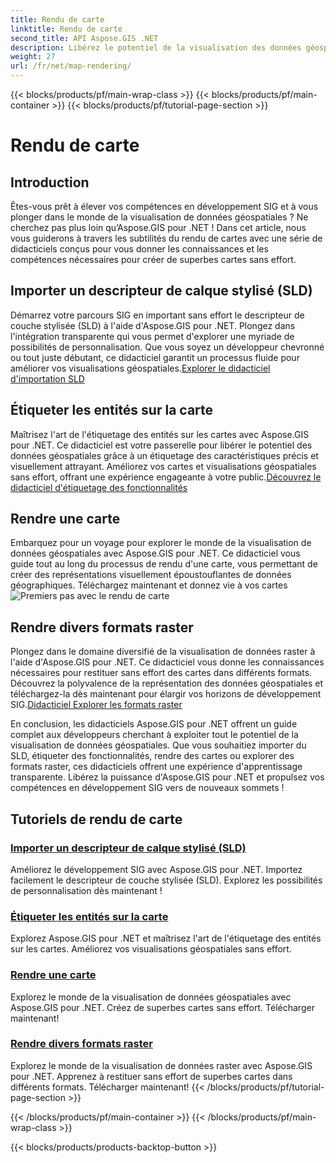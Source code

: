 ```yaml
---
title: Rendu de carte
linktitle: Rendu de carte
second_title: API Aspose.GIS .NET
description: Libérez le potentiel de la visualisation des données géospatiales avec Aspose.GIS pour .NET. Importez sans effort SLD, étiquetez les fonctionnalités et créez des cartes époustouflantes. Explorez maintenant !
weight: 27
url: /fr/net/map-rendering/
---
```


{{< blocks/products/pf/main-wrap-class >}}
{{< blocks/products/pf/main-container >}}
{{< blocks/products/pf/tutorial-page-section >}}

# Rendu de carte

## Introduction
Êtes-vous prêt à élever vos compétences en développement SIG et à vous plonger dans le monde de la visualisation de données géospatiales ? Ne cherchez pas plus loin qu’Aspose.GIS pour .NET ! Dans cet article, nous vous guiderons à travers les subtilités du rendu de cartes avec une série de didacticiels conçus pour vous donner les connaissances et les compétences nécessaires pour créer de superbes cartes sans effort.

## Importer un descripteur de calque stylisé (SLD)

 Démarrez votre parcours SIG en important sans effort le descripteur de couche stylisée (SLD) à l'aide d'Aspose.GIS pour .NET. Plongez dans l'intégration transparente qui vous permet d'explorer une myriade de possibilités de personnalisation. Que vous soyez un développeur chevronné ou tout juste débutant, ce didacticiel garantit un processus fluide pour améliorer vos visualisations géospatiales.[Explorer le didacticiel d'importation SLD](./import-styled-layer-descriptor/)

## Étiqueter les entités sur la carte

Maîtrisez l'art de l'étiquetage des entités sur les cartes avec Aspose.GIS pour .NET. Ce didacticiel est votre passerelle pour libérer le potentiel des données géospatiales grâce à un étiquetage des caractéristiques précis et visuellement attrayant. Améliorez vos cartes et visualisations géospatiales sans effort, offrant une expérience engageante à votre public.[Découvrez le didacticiel d'étiquetage des fonctionnalités](./label-features-on-map/)

## Rendre une carte

 Embarquez pour un voyage pour explorer le monde de la visualisation de données géospatiales avec Aspose.GIS pour .NET. Ce didacticiel vous guide tout au long du processus de rendu d'une carte, vous permettant de créer des représentations visuellement époustouflantes de données géographiques. Téléchargez maintenant et donnez vie à vos cartes ![Premiers pas avec le rendu de carte](./render-a-map/)

## Rendre divers formats raster

Plongez dans le domaine diversifié de la visualisation de données raster à l'aide d'Aspose.GIS pour .NET. Ce didacticiel vous donne les connaissances nécessaires pour restituer sans effort des cartes dans différents formats. Découvrez la polyvalence de la représentation des données géospatiales et téléchargez-la dès maintenant pour élargir vos horizons de développement SIG.[Didacticiel Explorer les formats raster](./render-various-raster-formats/)

En conclusion, les didacticiels Aspose.GIS pour .NET offrent un guide complet aux développeurs cherchant à exploiter tout le potentiel de la visualisation de données géospatiales. Que vous souhaitiez importer du SLD, étiqueter des fonctionnalités, rendre des cartes ou explorer des formats raster, ces didacticiels offrent une expérience d'apprentissage transparente. Libérez la puissance d'Aspose.GIS pour .NET et propulsez vos compétences en développement SIG vers de nouveaux sommets !
## Tutoriels de rendu de carte
### [Importer un descripteur de calque stylisé (SLD)](./import-styled-layer-descriptor/)
Améliorez le développement SIG avec Aspose.GIS pour .NET. Importez facilement le descripteur de couche stylisée (SLD). Explorez les possibilités de personnalisation dès maintenant !
### [Étiqueter les entités sur la carte](./label-features-on-map/)
Explorez Aspose.GIS pour .NET et maîtrisez l'art de l'étiquetage des entités sur les cartes. Améliorez vos visualisations géospatiales sans effort.
### [Rendre une carte](./render-a-map/)
Explorez le monde de la visualisation de données géospatiales avec Aspose.GIS pour .NET. Créez de superbes cartes sans effort. Télécharger maintenant!
### [Rendre divers formats raster](./render-various-raster-formats/)
Explorez le monde de la visualisation de données raster avec Aspose.GIS pour .NET. Apprenez à restituer sans effort de superbes cartes dans différents formats. Télécharger maintenant!
{{< /blocks/products/pf/tutorial-page-section >}}

{{< /blocks/products/pf/main-container >}}
{{< /blocks/products/pf/main-wrap-class >}}

{{< blocks/products/products-backtop-button >}}
